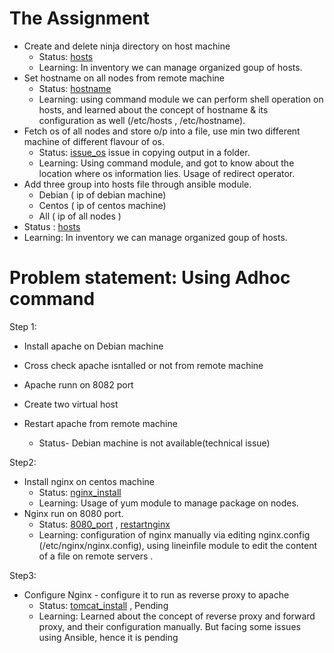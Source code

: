 # The Assignment

-  Create and delete ninja directory on host machine
    - Status: [hosts](https://github.com/sudiptninja/Assignments-Ansible/blob/master/Media/hosts.png)
    - Learning: In inventory we can manage organized goup of hosts.
-  Set hostname on all nodes from remote machine
    - Status: [hostname](https://github.com/sudiptninja/Assignments-Ansible/blob/master/Media/hostname.png)
    - Learning: using command module we can perform shell operation on hosts, and learned about the concept of hostname & its configuration as well (/etc/hosts , /etc/hostname).
-  Fetch os of all nodes and store o/p into a file, use min two different machine of different flavour of os.
   - Status: [issue_os](https://github.com/sudiptninja/Assignments-Ansible/blob/master/Media/issue_os.png) issue in copying output in a folder.
   - Learning: Using command module, and got to know about the location where os information lies. Usage of redirect operator.
-  Add three group into hosts file through ansible module.
      - Debian ( ip of debian machine)
    - Centos ( ip of centos machine)
    -  All ( ip of all nodes )
- Status : [hosts](https://github.com/sudiptninja/Assignments-Ansible/blob/master/Media/hosts.png)
- Learning: In inventory we can manage organized goup of hosts.

# Problem statement: Using Adhoc command

Step 1:

- Install apache on Debian machine
- Cross check apache isntalled or not from remote machine
- Apache runn  on 8082 port
- Create two virtual host
- Restart apache from remote machine  

  - Status- Debian machine is not available(technical issue) 


Step2:

- Install nginx on centos machine
  - Status: [nginx_install](https://github.com/sudiptninja/Assignments-Ansible/blob/master/Media/nginx_install.png)
  - Learning: Usage of yum module to manage package on nodes.
-  Nginx run on 8080 port.
   - Status: [8080_port](https://github.com/sudiptninja/Assignments-Ansible/blob/master/Media/8080port1.png) , [restartnginx](https://github.com/sudiptninja/Assignments-Ansible/blob/master/Media/restartnginx.png)
   - Learning: configuration of nginx manually via editing nginx.config (/etc/nginx/nginx.config), using lineinfile module to edit the content of a file on remote servers .


Step3:

- Configure Nginx - configure it to run as reverse proxy to apache
  - Status: [tomcat_install](https://github.com/sudiptninja/Assignments-Ansible/blob/master/Media/tocat_install.png) , Pending
  - Learning: Learned about the concept of reverse proxy and forward proxy, and their configuration manually. But facing some issues using Ansible, hence it is pending

